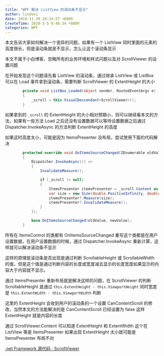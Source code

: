 ```yaml
---
title: "WPF 解决 ListView 的滚动条不显示"
author: lindexi
date: 2018-11-30 19:24:57 +0800
CreateTime: 2020-3-5 9:46:34 +0800
categories: WPF
---
```


本文告诉大家如何解决一个诡异的问题，如果有一个 ListView 同时里面的元素的高度很长，但是滚动条就是不显示，怎么让这个滚动条显示

<!--more-->


<!-- csdn -->

本文不属于小白博客，忽略所有的业务环境和样式问题以及对 ScrollViewer 的设置问题

在开始发现这个问题请先看 ListView 的滚动条，通过继承 ListView 或 ListBox 可以在 Load 事件拿到滚动条，需要判断 ScrollViewer 的 ExtentHeight 的大小

```csharp
        private void ListBox_Loaded(object sender, RoutedEventArgs e)
        {
            _scroll = this.VisualDescendant<ScrollViewer>();
        }
```

如果拿到的 `_scroll` 的 ExtentHeight 的大小相对预期小，则可以继续看本文的方法，如果有一些方法 Load 之后还没有设置数据可以等待设置数据之后通过 Dispatcher.InvokeAsync 的方法判断 ExtentHeight 的高度

如果这时高度太小，可能是因为 ItemsPresenter 没布局，尝试使用下面的代码解决

```csharp
        protected override void OnItemsSourceChanged(IEnumerable oldValue, IEnumerable newValue)
        {
            Dispatcher.InvokeAsync(() =>
            {
                InvalidateMeasure();

                if (_scroll != null)
                {
                    ItemsPresenter itemsPresenter = _scroll.Content as ItemsPresenter;
                    var size = new Size(double.PositiveInfinity, double.PositiveInfinity);
                    itemsPresenter?.Measure(size);
                    itemsPresenter?.InvalidateMeasure();
                }
            });

            base.OnItemsSourceChanged(oldValue, newValue);
        }
```

所有在 ItemsControl 的类都有 OnItemsSourceChanged 重写这个类都是在用户设置数据，在用户设置数据的时候，通过 Dispatcher.InvokeAsync 重新计算，这样就可以解决滚动条不显示

这样的原理是滚动条是否出现是通过判断 ScrollableHeight 或 ScrollableWidth 的值，但是这个值是通过判断内容的长度或宽度减去显示的长度宽度如果显示的内容大于内容就不显示。

通过 ItemsPresenter 重新布局就是解决这样的问题，在 ScrollViewer 的判断 ScrollableHeight 是通过 `this.ExtentHeight - this.ViewportHeight` 同时宽度是 `this.ExtentWidth - this.ViewportWidth` 判断

这里的 ExtentHeight 会收到用户的滚动条的一个设置 CanContentScroll 的修改，当然本文的方法能解决的是 CanContentScroll 已经设置为 false 这样 ExtentHeight 就是内容的长度

通过 ScrollViewer.Content 可以知道 ExtentHeight 和 ExtentWidth 这个在 ListView 等是 ItemsPresenter 如果出现 ExtentHeight 太小就可能是 ItemsPresenter 布局不对

[.net Framework 源代码 · ScrollViewer](https://lindexi.gitee.io/post/.net-Framework-%E6%BA%90%E4%BB%A3%E7%A0%81-ScrollViewer.html )


